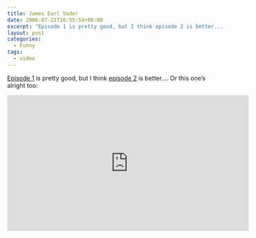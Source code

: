 ```yaml
---
title: James Earl Vader
date: 2006-07-21T16:55:54+00:00
excerpt: "Episode 1 is pretty good, but I think episode 2 is better.... Or this one's alright"
layout: post
categories:
  - Funny
tags:
  - video
---
```

[Episode 1](http://youtu.be/4wGR4-SeuJ0) is pretty good, but I think [episode 2](http://youtu.be/NPVlljVWqBg) is better&#8230;. Or this one&#8217;s alright too:

<div class="video-container">
	<iframe width="560" height="315" src="https://www.youtube.com/embed/6A0rwG39Jzk" frameborder="0" allowfullscreen></iframe>
</div>